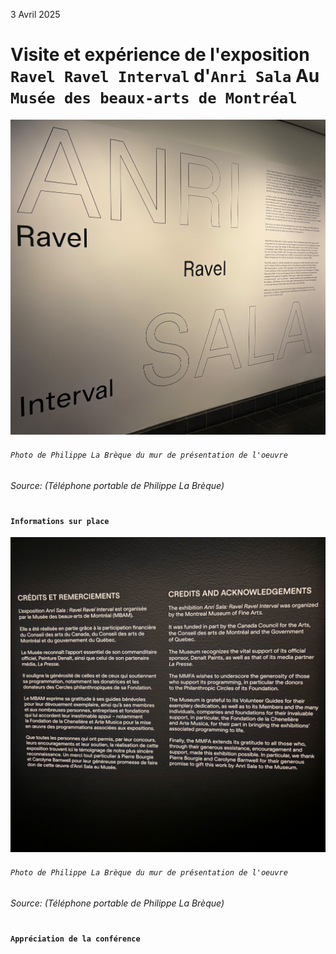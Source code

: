 3 Avril 2025

# Visite et expérience de l'exposition `Ravel Ravel Interval` d'`Anri Sala` Au `Musée des beaux-arts de Montréal`


![mur de présentation de l'oeuvre](./media/presentation_oeuvre_photo_PLB.jpg)
###### `Photo de Philippe La Brèque du mur de présentation de l'oeuvre`

###### Source: (Téléphone portable de Philippe La Brèque)
#




#### `Informations sur place`

![Crédits et remerciements de l'oeuvre](./media/credit_remerciement_oeuvre_photo_PLB.jpg)
###### `Photo de Philippe La Brèque du mur de présentation de l'oeuvre`

###### Source: (Téléphone portable de Philippe La Brèque)
#



#### `Appréciation de la conférence`




